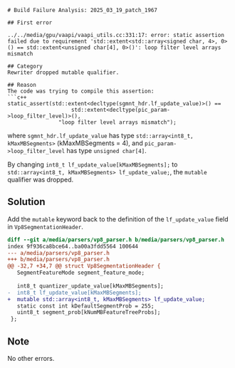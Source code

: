 ```
# Build Failure Analysis: 2025_03_19_patch_1967

## First error

../../media/gpu/vaapi/vaapi_utils.cc:331:17: error: static assertion failed due to requirement 'std::extent<std::array<signed char, 4>, 0>() == std::extent<unsigned char[4], 0>()': loop filter level arrays mismatch

## Category
Rewriter dropped mutable qualifier.

## Reason
The code was trying to compile this assertion:
```c++
static_assert(std::extent<decltype(sgmnt_hdr.lf_update_value)>() ==
                    std::extent<decltype(pic_param->loop_filter_level)>(),
                "loop filter level arrays mismatch");
```
where `sgmnt_hdr.lf_update_value` has type `std::array<int8_t, kMaxMBSegments>` (kMaxMBSegments = 4), and `pic_param->loop_filter_level` has type `unsigned char[4]`.

By changing `int8_t lf_update_value[kMaxMBSegments];` to `std::array<int8_t, kMaxMBSegments> lf_update_value;`, the `mutable` qualifier was dropped.

## Solution
Add the `mutable` keyword back to the definition of the `lf_update_value` field in `Vp8SegmentationHeader`.

```diff
diff --git a/media/parsers/vp8_parser.h b/media/parsers/vp8_parser.h
index 9f936ca8bce64..ba00a3fdd5564 100644
--- a/media/parsers/vp8_parser.h
+++ b/media/parsers/vp8_parser.h
@@ -32,7 +34,7 @@ struct Vp8SegmentationHeader {
   SegmentFeatureMode segment_feature_mode;
 
   int8_t quantizer_update_value[kMaxMBSegments];
-  int8_t lf_update_value[kMaxMBSegments];
+  mutable std::array<int8_t, kMaxMBSegments> lf_update_value;
   static const int kDefaultSegmentProb = 255;
   uint8_t segment_prob[kNumMBFeatureTreeProbs];
 };
```

## Note
No other errors.